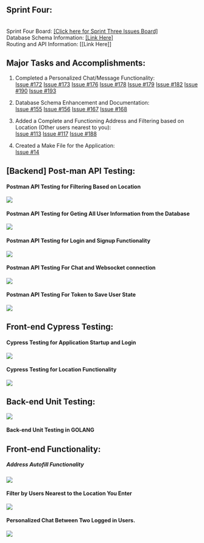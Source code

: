 ## Sprint Four:
\
Sprint Four Board:  [[Click here for Sprint Three Issues Board]](https://github.com/users/ReechaKhanal/projects/13/views/1)\
Database Schema Information:  [[Link Here]](https://github.com/ReechaKhanal/RoommateSearch/wiki/Database)\
Routing and API Information:  [[Link Here]]

## Major Tasks and Accomplishments: 

1. Completed a Personalized Chat/Message Functionality:\
  [Issue #172](https://github.com/ReechaKhanal/RoommateSearch/issues/172)
  [Issue #173](https://github.com/ReechaKhanal/RoommateSearch/issues/173)
  [Issue #176](https://github.com/ReechaKhanal/RoommateSearch/issues/176)
  [Issue #178](https://github.com/ReechaKhanal/RoommateSearch/issues/178)
  [Issue #179](https://github.com/ReechaKhanal/RoommateSearch/issues/179)
  [Issue #182](https://github.com/ReechaKhanal/RoommateSearch/issues/182)
  [Issue #190](https://github.com/ReechaKhanal/RoommateSearch/issues/190)
  [Issue #193](https://github.com/ReechaKhanal/RoommateSearch/issues/193)
      
2. Database Schema Enhancement and Documentation:\
  [Issue #155](https://github.com/ReechaKhanal/RoommateSearch/issues/155)
  [Issue #156](https://github.com/ReechaKhanal/RoommateSearch/issues/156)
  [Issue #167](https://github.com/ReechaKhanal/RoommateSearch/issues/167)
  [Issue #168](https://github.com/ReechaKhanal/RoommateSearch/issues/168)
    
3. Added a Complete and Functioning Address and Filtering based on Location (Other users nearest to you):\
[Issue #113](https://github.com/ReechaKhanal/RoommateSearch/issues/113)
[Issue #117](https://github.com/ReechaKhanal/RoommateSearch/issues/117)
[Issue #188](https://github.com/ReechaKhanal/RoommateSearch/issues/188)
 
4. Created a Make File for the Application:\
[Issue #14](https://github.com/ReechaKhanal/RoommateSearch/issues/14)

## [Backend] Post-man API Testing:

#### Postman API Testing for Filtering Based on Location
![](./Images/Postman_GetFilteredUser.gif)

#### Postman API Testing for Geting All User Information from the Database
![](./Images/Postman-API-backend_GetAllUserInfo.gif)

#### Postman API Testing for Login and Signup Functionality
![](./Images/Postman_SignUp_Login.gif)

#### Postman API Testing For Chat and Websocket connection
![](./Images/Postman_WS_Chat.gif)

#### Postman API Testing For Token to Save User State
![](./Images/Postman_session_token.gif)


## Front-end Cypress Testing:
#### Cypress Testing for Application Startup and Login
![](./Images/Cypress-Test-Startup.gif)

#### Cypress Testing for Location Functionality
![](./Images/Cypress-Location-Functionality.gif)


## Back-end Unit Testing:
![](./Images/go_test.gif.gif)

#### Back-end Unit Testing in GOLANG

## Front-end Functionality:
##### Address Autofill Functionality
![](./Images/address_autofill.gif)

#### Filter by Users Nearest to the Location You Enter
![](./Images/filter_location.gif)

#### Personalized Chat Between Two Logged in Users.
![](./Images/Cypress-Test-Chat.gif)
